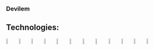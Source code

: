 ### Devilem

## Technologies:

<img align="left" src="https://raw.githubusercontent.com/yurijserrano/Github-Profile-Readme-Logos/master/programming%20languages/python.svg" width="6.25%" class="d-block rounded-1 mr-3 flex-shrink-0" alt="python logo">
<img align="left" src="https://raw.githubusercontent.com/yurijserrano/Github-Profile-Readme-Logos/master/programming%20languages/java.svg" width="6.25%" class="d-block rounded-1 mr-3 flex-shrink-0" alt="java logo">
<img align="left" src="https://raw.githubusercontent.com/yurijserrano/Github-Profile-Readme-Logos/master/programming%20languages/typescript.svg" width="6.25%" alt="typescript logo">
<img align="left" src="https://www.vectorlogo.zone/logos/nestjs/nestjs-icon.svg" width="6.25%" alt="nest logo">
<img align="left" src="https://raw.githubusercontent.com/yurijserrano/Github-Profile-Readme-Logos/master/frameworks/react.svg" width="6.5%" alt="react logo">
<img align="left" src="https://raw.githubusercontent.com/yurijserrano/Github-Profile-Readme-Logos/master/frameworks/nodejs.svg" width="6.5%" alt="node logo">
<img align="left" src="https://raw.githubusercontent.com/yurijserrano/Github-Profile-Readme-Logos/master/frameworks/boostrap.svg" width="6.5%" alt="bootstrap logo">
<img align="left" alt="Visual Studio Code" width="6.5%" src="https://raw.githubusercontent.com/yurijserrano/Github-Profile-Readme-Logos/master/text%20editors/vscode.svg" />
<img align="left" alt="Git" width="6.25%" src="https://raw.githubusercontent.com/yurijserrano/Github-Profile-Readme-Logos/f994c418a134b58c4aec11152f6a4a33fa89da26/others/git.svg" />
<img align="left" alt="GitHub" width="6.25%" src="https://raw.githubusercontent.com/yurijserrano/Github-Profile-Readme-Logos/f994c418a134b58c4aec11152f6a4a33fa89da26/cloud/github.svg" />
<img align="left" alt="Docker" width=6.25%" src="https://raw.githubusercontent.com/yurijserrano/Github-Profile-Readme-Logos/f994c418a134b58c4aec11152f6a4a33fa89da26/cloud/docker.svg">
<img align="left" alt="Terminal" width="6.25%" src="https://raw.githubusercontent.com/yurijserrano/Github-Profile-Readme-Logos/f994c418a134b58c4aec11152f6a4a33fa89da26/programming%20languages/bash.svg" />

<br />

[twitter]: https://twitter.com/Devilem_py
[instagram]: https://www.instagram.com/devilem_xd/

